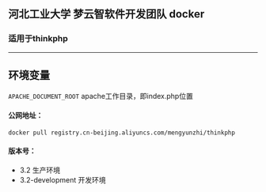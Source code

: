 ## 河北工业大学 梦云智软件开发团队 docker

### 适用于thinkphp
<hr />

## 环境变量
`APACHE_DOCUMENT_ROOT` apache工作目录，即index.php位置

#### 公网地址：
`docker pull registry.cn-beijing.aliyuncs.com/mengyunzhi/thinkphp`

#### 版本号：
* 3.2 生产环境
* 3.2-development 开发环境
